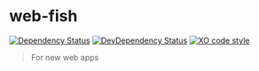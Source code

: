 # web-fish

[![Dependency Status][depstat-image]][depstat-url]
[![DevDependency Status][depstat-dev-image]][depstat-dev-url]
[![XO code style][codestyle-image]][codestyle-url]

> For new web apps

[depstat-url]: https://david-dm.org/VovanR/web-fish
[depstat-image]: https://david-dm.org/VovanR/web-fish.svg

[depstat-dev-url]: https://david-dm.org/VovanR/web-fish
[depstat-dev-image]: https://david-dm.org/VovanR/web-fish/dev-status.svg

[codestyle-url]: https://github.com/sindresorhus/xo
[codestyle-image]: https://img.shields.io/badge/code_style-XO-5ed9c7.svg?style=flat-square
